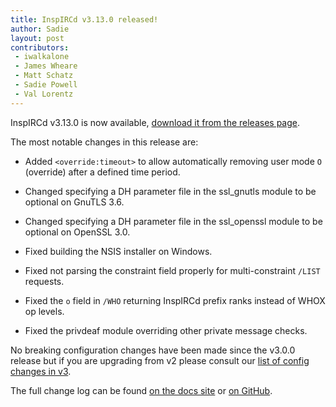 ```yaml
---
title: InspIRCd v3.13.0 released!
author: Sadie
layout: post
contributors:
 - iwalkalone
 - James Wheare
 - Matt Schatz
 - Sadie Powell
 - Val Lorentz
---
```


InspIRCd v3.13.0 is now available, [download it from the releases page](https://github.com/inspircd/inspircd/releases/tag/v3.13.0).

The most notable changes in this release are:

- Added `<override:timeout>` to allow automatically removing user mode `O` (override) after a defined time period.

- Changed specifying a DH parameter file in the ssl_gnutls module to be optional on GnuTLS 3.6.

- Changed specifying a DH parameter file in the ssl_openssl module to be optional on OpenSSL 3.0.

- Fixed building the NSIS installer on Windows.

- Fixed not parsing the constraint field properly for multi-constraint `/LIST` requests.

- Fixed the `o` field in `/WHO` returning InspIRCd prefix ranks instead of WHOX op levels.

- Fixed the privdeaf module overriding other private message checks.

<!--more-->

No breaking configuration changes have been made since the v3.0.0 release but if you are upgrading from v2 please consult our [list of config changes in v3](https://docs.inspircd.org/3/breaking-changes).

The full change log can be found [on the docs site](https://docs.inspircd.org/3/change-log/#inspircd-3130) or [on GitHub](https://github.com/inspircd/inspircd/compare/v3.12.0...v3.13.0).
